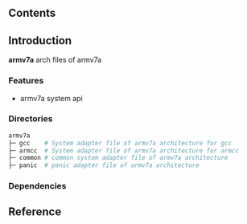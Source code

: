 ## Contents

## Introduction
**armv7a** arch files of armv7a

### Features
- armv7a system api

### Directories

```sh
armv7a
├─ gcc    # System adapter file of armv7a architecture for gcc
├─ armcc  # System adapter file of armv7a architecture for armcc
├─ common # common system adapter file of armv7a architecture
├─ panic  # panic adapter file of armv7a architecture
```

### Dependencies

## Reference
